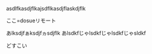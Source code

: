 asdlfkasdjflkajsdflkasdjflaskdjflk

ここ=dosueリモート

あlksdjfぁksdjfヵsdjflk
あlsdkfじゃlsdkfじゃlsdkfじゃsldkf

どすこい
